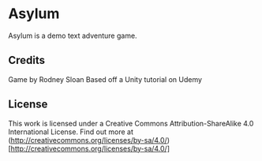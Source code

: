 # Asylum
Asylum is a demo text adventure game.

## Credits
Game by Rodney Sloan
Based off a Unity tutorial on Udemy

## License
This work is licensed under a Creative Commons Attribution-ShareAlike 4.0 International License.
Find out more at (http://creativecommons.org/licenses/by-sa/4.0/)[http://creativecommons.org/licenses/by-sa/4.0/]
